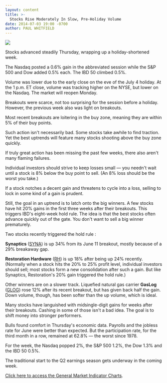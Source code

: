 ```yaml
---
layout: content
title: >-
  Stocks Rise Moderately In Slow, Pre-Holiday Volume
date: 2014-07-03 19:00 -0700
author: PAUL WHITFIELD
---
```






![](https://www.investors.com/wp-content/uploads/ibd-migrated-images/MPv_140707_635399965887702325.png)









Stocks advanced steadily Thursday, wrapping up a holiday-shortened week.


The Nasdaq posted a 0.6% gain in the abbreviated session while the S&P 500 and Dow added 0.5% each. The IBD 50 climbed 0.5%.


Volume was lower due to the early close on the eve of the July 4 holiday. At the 1 p.m. ET close, volume was tracking higher on the NYSE, but lower on the Nasdaq. The market will reopen Monday.


Breakouts were scarce, not too surprising for the session before a holiday. However, the previous week also was light on breakouts.


Most recent breakouts are loitering in the buy zone, meaning they are within 5% of their buy points.


Such action isn't necessarily bad. Some stocks take awhile to find traction. Yet the best uptrends will feature many stocks shooting above the buy zone quickly.


If truly great action has been missing the past few weeks, there also aren't many flaming failures.


Individual investors should strive to keep losses small — you needn't wait until a stock is 8% below the buy point to sell. (An 8% loss should be the worst you take.)


If a stock notches a decent gain and threatens to cycle into a loss, selling to lock in some kind of a gain is prudent.


Still, the goal in an uptrend is to latch onto the big winners. A few stocks have hit 20% gains in the first three weeks after their breakouts. This triggers IBD's eight-week hold rule. The idea is that the best stocks often advance quickly out of the gate. You don't want to sell a big winner prematurely.


Two stocks recently triggered the hold rule :


**Synaptics** ([SYNA](https://research.investors.com/quote.aspx?symbol=SYNA)) is up 34% from its June 11 breakout, mostly because of a 29% breakaway gap.


**Restoration Hardware** ([RH](https://research.investors.com/quote.aspx?symbol=RH)) is up 18% after being up 24% recently. (Normally when a stock hits the 20% to 25% profit level, individual investors should sell; most stocks form a new consolidation after such a gain. But like Synaptics, Restoration's 20% gain triggered the hold rule.)


Other winners are on a slower track. Liquefied natural gas carrier **GasLog** ([GLOG](https://research.investors.com/quote.aspx?symbol=GLOG)) rose 12% after its recent breakout, but has given back half the gain. Down volume, though, has been softer than the up volume, which is ideal.


Many stocks have languished with midsingle-digit gains for weeks after their breakouts. Cashing in some of those isn't a bad idea. The goal is to shift money into stronger performers.


Bulls found comfort in Thursday's economic data. Payrolls and the jobless rate for June were better than expected. But the participation rate, for the third month in a row, remained at 62.8% — the worst since 1978.


For the week, the Nasdaq popped 2%, the S&P 500 1.2%, the Dow 1.3% and the IBD 50 0.5%.


The traditional start to the Q2 earnings season gets underway in the coming week.


[Click here to access the General Market Indicator Charts](https://www.investors.com/pdf/GMI_070714.pdf).




